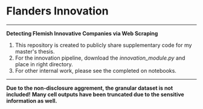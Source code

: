 # Flanders Innovation
---

**Detecting Flemish Innovative Companies via Web Scraping**

1. This repository is created to publicly share supplementary code for my master's thesis.
2. For the innovation pipeline, download the *innovation_module.py* and place in right directory.
3. For other internal work, please see the completed on notebooks.

---
**Due to the non-disclosure aggrement, the granular dataset is not included!**
**Many cell outputs have been truncated due to the sensitive information as well.**
